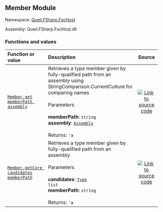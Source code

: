 ## Member Module

Namespace: [Queil.FSharp.FscHost](http://localhost:8089/fsc-host/reference/queil-fsharp-fschost)

Assembly: Queil.FSharp.FscHost.dll



### Functions and values

Function or value | Description | Source
:--- | :--- | :---:
[<code><span>Member.get&#32;<span>memberPath&#32;assembly</span></span></code>](#get) | Retrieves a type member given by fully-qualified path from an assembly using StringComparison.CurrentCulture for comparing names<br /><br />Parameters<br /><br />**memberPath**: <code>string</code><br />**assembly**: <code><a href="https://docs.microsoft.com/dotnet/api/system.reflection.assembly">Assembly</a></code><br /><br />Returns: <code>'a</code><br /> | [![Link to source code](http://localhost:8089/fsc-host/content/img/github.png)](https://github.com/queil/fsc-host/tree/main/src/Queil.FSharp.FscHost/Reflection.fs#L137-137)
[<code><span>Member.getCore&#32;<span>candidates&#32;memberPath</span></span></code>](#getCore) | Retrieves a type member given by fully-qualified path from an assembly<br /><br />Parameters<br /><br />**candidates**: <code><span><a href="https://docs.microsoft.com/dotnet/api/system.type">Type</a>&#32;list</span></code><br />**memberPath**: <code>string</code><br /><br />Returns: <code>'a</code><br /> | [![Link to source code](http://localhost:8089/fsc-host/content/img/github.png)](https://github.com/queil/fsc-host/tree/main/src/Queil.FSharp.FscHost/Reflection.fs#L101-101)



